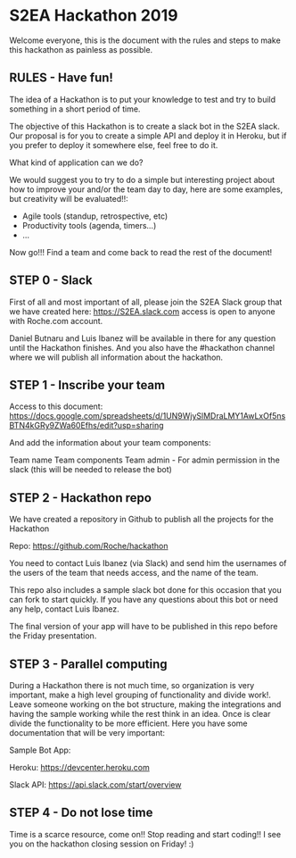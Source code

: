 # S2EA Hackathon 2019

Welcome everyone, this is the document with the rules and steps to make this hackathon as painless as possible. 

## RULES - Have fun!

The idea of a Hackathon is to put your knowledge to test and try to build something in a short period of time. 

The objective of this Hackathon is to create a slack bot in the S2EA slack. Our proposal is for you to create a simple API and deploy it in Heroku, but if you prefer to deploy it somewhere else, feel free to do it.

What kind of application can we do?

We would suggest you to try to do a simple but interesting project about how to improve your and/or the team day to day, here are some examples, but creativity will be evaluated!!:
* Agile tools (standup, retrospective, etc)
* Productivity tools (agenda, timers...)
* …

Now go!!! Find a team and come back to read the rest of the document!

## STEP 0 - Slack

First of all and most important of all, please join the S2EA Slack group that we have created here: https://S2EA.slack.com access is open to anyone with Roche.com account.

Daniel Butnaru and Luis Ibanez will be available in there for any question until the Hackathon finishes. And you also have the #hackathon channel where we will publish all information about the hackathon.

## STEP 1 - Inscribe your team
Access to this document: https://docs.google.com/spreadsheets/d/1UN9WjySlMDraLMY1AwLxOf5nsBTN4kGRy9ZWa60Efhs/edit?usp=sharing

And add the information about your team components:

Team name
Team components
Team admin - For admin permission in the slack (this will be needed to release the bot)

## STEP 2 - Hackathon repo
We have created a repository in Github to publish all the projects for the Hackathon

Repo: https://github.com/Roche/hackathon

You need to contact Luis Ibanez (via Slack) and send him the usernames of the users of the team that needs access, and the name of the team.

This repo also includes a sample slack bot done for this occasion that you can fork to start quickly. If you have any questions about this bot or need any help, contact Luis Ibanez.  

The final version of your app will have to be published in this repo before the Friday presentation.


## STEP 3 - Parallel computing
During a Hackathon there is not much time, so organization is very important, make a high level grouping of functionality and divide work!. Leave someone working on the bot structure, making the integrations and having the sample working while the rest think in an idea. Once is clear divide the functionality to be more efficient. Here you have some documentation that will be very important:

Sample Bot App:

Heroku: https://devcenter.heroku.com

Slack API: https://api.slack.com/start/overview

## STEP 4 - Do not lose time
Time is a scarce resource, come on!! Stop reading and start coding!! I see you on the hackathon closing session on Friday! :)

